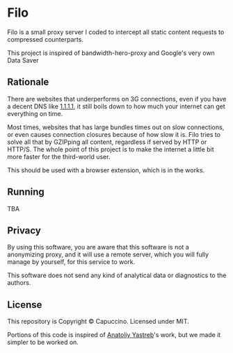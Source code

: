 # Filo

Filo is a small proxy server I coded to intercept all static content requests to compressed counterparts.

This project is inspired of bandwidth-hero-proxy and Google's very own Data Saver

## Rationale

There are websites that underperforms on 3G connections, even if you have a decent DNS like [1.1.1.1](https://1.1.1.1), it still boils down to how much your internet can get everything on time.

Most times, websites that has large bundles times out on slow connections, or even causes connection closures because of how slow it is. Filo tries to solve all that by GZIPping all content, regardless if served by HTTP or HTTP/S. The whole point of this project is to make the internet a little bit more faster for the third-world user.

This should be used with a browser extension, which is in the works.

## Running

TBA

## Privacy

By using this software, you are aware that this software is not a anonymizing proxy, and it will use a remote server, which you will fully manage by yourself, for this service to work.

This software does not send any kind of analytical data or diagnostics to the authors. 

## License

This repository is Copyright &copy; Capuccino. Licensed under MIT.

Portions of this code is inspired of [Anatoliy Yastreb](https://github.com/ayastreb)'s work, but we made it simpler to be worked on.